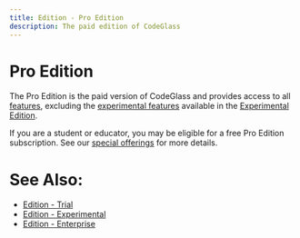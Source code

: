 ```yaml
---
title: Edition - Pro Edition
description: The paid edition of CodeGlass
---
```


# Pro Edition
The Pro Edition is the paid version of CodeGlass and provides access to all [features](../features.md), excluding the [experimental features](Experimental.md#experimental-features) available in the [Experimental Edition](Experimental.md).

If you are a student or educator, you may be eligible for a free Pro Edition subscription. See our [special offerings](../LicenseTypes/SpecialOffers.md) for more details.

# See Also:
- [Edition - Trial](Trial.md)
- [Edition - Experimental](Experimental.md)
- [Edition - Enterprise](Enterprise.md)
